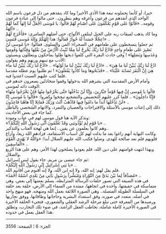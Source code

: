 ------------------------------------------------------------------------

خيرا، أو كأنما يحملونه تبعة هذا الأذى الأخير! وما كاد ينقذهم من ذل فرعون
باسم الله الواحد الذي أنقذهم من فرعون وأغرقه وهم ينظرون.. حتى مالوا إلى
عبادة فرعون وقومه.. «فَأَتَوْا عَلى قَوْمٍ يَعْكُفُونَ عَلى أَصْنامٍ لَهُمْ قالُوا: يا مُوسَى
اجْعَلْ لَنا إِلهاً كَما لَهُمْ آلِهَةٌ» ..  
وما كاد يذهب لميقات ربه على الجبل ليتلقى الألواح، حتى أضلهم السامري:
«فَأَخْرَجَ لَهُمْ عِجْلًا جَسَداً لَهُ خُوارٌ فَقالُوا: هذا إِلهُكُمْ وَإِلهُ مُوسى فَنَسِيَ!» ..  
ثم جعلوا يتسخطون على طعامهم في الصحراء: المن والسلوى. فقالوا: «يا مُوسى
لَنْ نَصْبِرَ عَلى طَعامٍ واحِدٍ فَادْعُ لَنا رَبَّكَ يُخْرِجْ لَنا مِمَّا تُنْبِتُ الْأَرْضُ مِنْ بَقْلِها
وَقِثَّائِها وَفُومِها وَعَدَسِها وَبَصَلِها» ! وفي حادث البقرة التي كلفوا ذبحها ظلوا
يماحكون ويتعللون ويسيئون الأدب مع نبيهم وربهم وهم يقولون:  
«ادْعُ لَنا رَبَّكَ يُبَيِّنْ لَنا ما هِيَ» .. «ادْعُ لَنا رَبَّكَ يُبَيِّنْ لَنا ما لَوْنُها» .. «ادْعُ
لَنا رَبَّكَ يُبَيِّنْ لَنا ما هِيَ إِنَّ الْبَقَرَ تَشابَهَ عَلَيْنا» .. «فَذَبَحُوها وَما كادُوا
يَفْعَلُونَ» ! ثم طلبوا يوم عطلة مقدسا فلما كتب عليهم السبت اعتدوا فيه.  
وأمام الأرض المقدسة التي بشرهم الله بدخولها وقفوا متخاذلين يصعرون خدهم
في الوقت ذاته لموسى:  
«قالُوا يا مُوسى إِنَّ فِيها قَوْماً جَبَّارِينَ، وَإِنَّا لَنْ نَدْخُلَها حَتَّى يَخْرُجُوا مِنْها فَإِنْ
يَخْرُجُوا مِنْها فَإِنَّا داخِلُونَ» .. فلما كرر عليهم التحضيض والتشجيع تبجحوا
وكفروا: «قالُوا يا مُوسى إِنَّا لَنْ نَدْخُلَها أَبَداً ما دامُوا فِيها فَاذْهَبْ أَنْتَ وَرَبُّكَ
فَقاتِلا إِنَّا هاهُنا قاعِدُونَ» ..  
ذلك إلى إعنات موسى بالأسئلة والاقتراحات والعصيان والتمرد، والاتهام
الشخصي بالباطل كما جاء في بعض الأحاديث.  
وتذكر الآية هنا قول موسى لهم في عتاب ومودة:  
«يا قَوْمِ لِمَ تُؤْذُونَنِي وَقَدْ تَعْلَمُونَ أَنِّي رَسُولُ اللَّهِ إِلَيْكُمْ؟» ..  
وهم كانوا يعلمون عن يقين.. إنما هي لهجة العتاب والتذكير..  
وكانت النهاية أنهم زاغوا بعد ما بذلت لهم كل أسباب الاستقامة، فزادهم الله
زيغا، وأزاغ قلوبهم فلم تعد صالحة للهدى. وضلوا فكتب الله عليهم الضلال
أبدا: «وَاللَّهُ لا يَهْدِي الْقَوْمَ الْفاسِقِينَ» ..  
وبهذا انتهت قوامتهم على دين الله، فلم يعودوا يصلحون لهذا الأمر، وهم على
هذا الزيغ والضلال.  
ثم جاء عيسى بن مريم. جاء يقول لبني إسرائيل:  
«يا بَنِي إِسْرائِيلَ إِنِّي رَسُولُ اللَّهِ إِلَيْكُمْ» ..  
فلم يقل لهم: إنه الله، ولا إنه ابن الله، ولا إنه أقنوم من أقانيم الله.  
«مُصَدِّقاً لِما بَيْنَ يَدَيَّ مِنَ التَّوْراةِ وَمُبَشِّراً بِرَسُولٍ يَأْتِي مِنْ بَعْدِي اسْمُهُ أَحْمَدُ» ..  
في هذه الصيغة التي تصور حلقات الرسالة المترابطة، يسلم بعضها إلى بعض، وهي
متماسكة في حقيقتها، واحدة في اتجاهها، ممتدة من السماء إلى الأرض، حلقة
بعد حلقة في السلسلة الطويلة المتصلة.. وهي الصورة اللائقة بعمل الله
ومنهجه. فهو منهج واحد في أصله، متعدد في صوره، وفق استعداد البشرية
وحاجاتها وطاقاتها، ووفق تجاربها ورصيدها من المعرفة حتى تبلغ مرحلة الرشد
العقلي والشعوري، فتجيء الحلقة الأخيرة في الصورة الأخيرة كاملة شاملة،
تخاطب العقل الراشد، في ضوء تلك التجارب، وتطلق هذا العقل يعمل في حدوده،

------------------------------------------------------------------------

الجزء: 6 ¦ الصفحة: 3556
